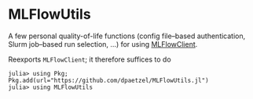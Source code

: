 # MLFlowUtils


A few personal quality-of-life functions (config file–based authentication,
Slurm job–based run selection, …) for using
[MLFlowClient](https://github.com/JuliaAI/MLFlowClient.jl).


Reexports `MLFlowClient`; it therefore suffices to do

```
julia> using Pkg; Pkg.add(url="https://github.com/dpaetzel/MLFlowUtils.jl")
julia> using MLFlowUtils
```
